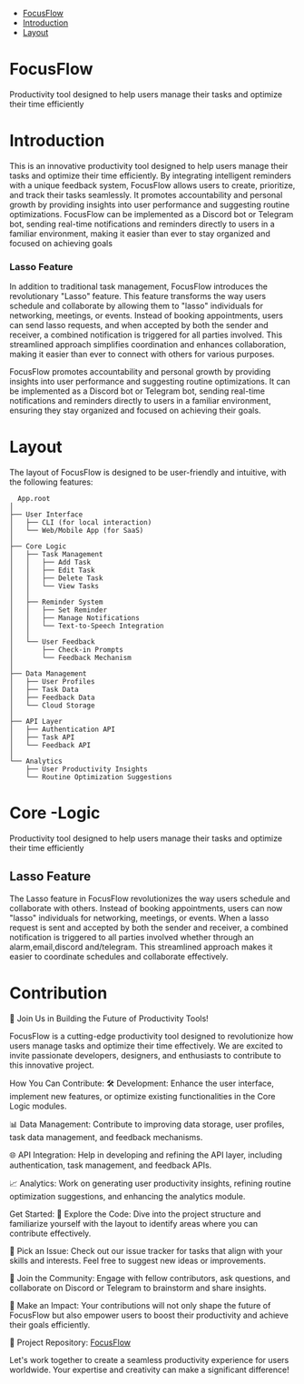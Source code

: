 - [FocusFlow](#focusflow)
- [Introduction](#introduction)
- [Layout](#layout)


# FocusFlow
 Productivity tool designed to help users manage their tasks and optimize their time efficiently

 # Introduction
  This is an innovative productivity tool designed to help users manage their tasks and optimize their time efficiently. By integrating intelligent reminders with a unique feedback system, FocusFlow allows users to create, prioritize, and track their tasks seamlessly. It promotes accountability and personal growth by providing insights into user performance and suggesting routine optimizations. FocusFlow can be implemented as a Discord bot or Telegram bot, sending real-time notifications and reminders directly to users in a familiar environment, making it easier than ever to stay organized and focused on achieving goals

### Lasso Feature
In addition to traditional task management, FocusFlow introduces the revolutionary "Lasso" feature. This feature transforms the way users schedule and collaborate by allowing them to "lasso" individuals for networking, meetings, or events. Instead of booking appointments, users can send lasso requests, and when accepted by both the sender and receiver, a combined notification is triggered for all parties involved. This streamlined approach simplifies coordination and enhances collaboration, making it easier than ever to connect with others for various purposes.

FocusFlow promotes accountability and personal growth by providing insights into user performance and suggesting routine optimizations. It can be implemented as a Discord bot or Telegram bot, sending real-time notifications and reminders directly to users in a familiar environment, ensuring they stay organized and focused on achieving their goals.

  # Layout
  The layout of FocusFlow is designed to be user-friendly and intuitive, with the following features:
```
  App.root
│
├── User Interface
│   ├── CLI (for local interaction)
│   └── Web/Mobile App (for SaaS)
│
├── Core Logic
│   ├── Task Management  
│   │   ├── Add Task
│   │   ├── Edit Task
│   │   ├── Delete Task
│   │   └── View Tasks
│   │
│   ├── Reminder System
│   │   ├── Set Reminder
│   │   ├── Manage Notifications
│   │   └── Text-to-Speech Integration
│   │
│   └── User Feedback
│       ├── Check-in Prompts
│       └── Feedback Mechanism 
│
├── Data Management
│   ├── User Profiles
│   ├── Task Data
│   ├── Feedback Data
│   └── Cloud Storage
│
├── API Layer
│   ├── Authentication API
│   ├── Task API
│   └── Feedback API
│
└── Analytics
    ├── User Productivity Insights
    └── Routine Optimization Suggestions
```
# Core -Logic
  Productivity tool designed to help users manage their tasks and optimize their time efficiently

 ## Lasso Feature
  The Lasso feature in FocusFlow revolutionizes the way users schedule and collaborate with others. Instead of booking appointments, users can now "lasso" individuals for networking, meetings, or events. When a lasso request is sent and accepted by both the sender and receiver, a combined notification is triggered to all parties involved whether through an alarm,email,discord and/telegram. This streamlined approach makes it easier to coordinate schedules and collaborate effectively.


# Contribution

🚀 Join Us in Building the Future of Productivity Tools!

FocusFlow is a cutting-edge productivity tool designed to revolutionize how users manage tasks and optimize their time effectively. We are excited to invite passionate developers, designers, and enthusiasts to contribute to this innovative project.

How You Can Contribute:
🛠 Development: Enhance the user interface, implement new features, or optimize existing functionalities in the Core Logic modules.

📊 Data Management: Contribute to improving data storage, user profiles, task data management, and feedback mechanisms.

🌐 API Integration: Help in developing and refining the API layer, including authentication, task management, and feedback APIs.

📈 Analytics: Work on generating user productivity insights, refining routine optimization suggestions, and enhancing the analytics module.

Get Started:
🔗 Explore the Code: Dive into the project structure and familiarize yourself with the layout to identify areas where you can contribute effectively.

🔧 Pick an Issue: Check out our issue tracker for tasks that align with your skills and interests. Feel free to suggest new ideas or improvements.

🤝 Join the Community: Engage with fellow contributors, ask questions, and collaborate on Discord or Telegram to brainstorm and share insights.

🌟 Make an Impact: Your contributions will not only shape the future of FocusFlow but also empower users to boost their productivity and achieve their goals efficiently.

📌 Project Repository: [FocusFlow](https://github.com/Doc-Scripter/FocusFlow.git)

Let's work together to create a seamless productivity experience for users worldwide. Your expertise and creativity can make a significant difference!